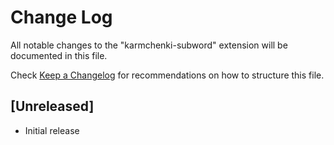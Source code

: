 # Change Log

All notable changes to the "karmchenki-subword" extension will be documented in this file.

Check [Keep a Changelog](http://keepachangelog.com/) for recommendations on how to structure this file.

## [Unreleased]

- Initial release